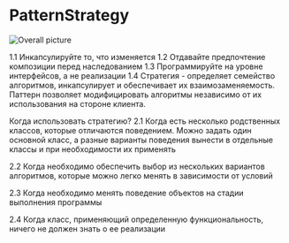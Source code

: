 # PatternStrategy

![Overall picture](https://i.stack.imgur.com/05vlo.png)

1.1 Инкапсулируйте то, что изменяется
1.2 Отдавайте предпочтение композиции перед наследованием
1.3 Программируйте на уровне интерфейсов, а не реализации
1.4 Стратегия - определяет семейство алгоритмов, инкапсулирует и обеспечивает их взаимозаменяемость. Паттерн позволяет модифицировать алгоритмы независимо от их использования на стороне клиента.


Когда использовать стратегию?
2.1 Когда есть несколько родственных классов, которые отличаются поведением. Можно задать один основной класс, а разные варианты поведения вынести в отдельные классы и при необходимости их применять

2.2 Когда необходимо обеспечить выбор из нескольких вариантов алгоритмов, которые можно легко менять в зависимости от условий

2.3 Когда необходимо менять поведение объектов на стадии выполнения программы

2.4 Когда класс, применяющий определенную функциональность, ничего не должен знать о ее реализации
